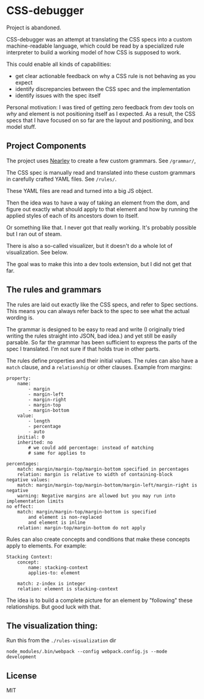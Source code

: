 # CSS-debugger

Project is abandoned.

CSS-debugger was an attempt at translating the CSS specs into a custom machine-readable language, which could be read by a specialized rule interpreter to build a working model of how CSS is supposed to work.

This could enable all kinds of capabilities:

- get clear actionable feedback on why a CSS rule is not behaving as you expect
- identify discrepancies between the CSS spec and the implementation
- identify issues with the spec itself

Personal motivation: I was tired of getting zero feedback from dev tools on *why* and element is not positioning itself as I expected. As a result, the CSS specs that I have focused on so far are the layout and positioning, and box model stuff.

## Project Components

The project uses [Nearley](https://nearley.js.org/) to create a few custom grammars. See `/grammar/`,

The CSS spec is manually read and translated into these custom grammars in carefully crafted YAML files. See `/rules/`.

These YAML files are read and turned into a big JS object.

Then the idea was to have a way of taking an element from the dom, and figure out exactly what should apply to that element and how by running the applied styles of each of its ancestors down to itself.

Or something like that. I never got that really working. It's probably possible but I ran out of steam.

There is also a so-called visualizer, but it doesn't do a whole lot of visualization. See below.

The goal was to make this into a dev tools extension, but I did not get that far.

## The rules and grammars

The rules are laid out exactly like the CSS specs, and refer to Spec sections. This means you can always refer back to the spec to see what the actual wording is.

The grammar is designed to be easy to read and write (I originally tried writing the rules straight into JSON, bad idea.) and yet still be easily parsable. So far the grammar has been sufficient to express the parts of the spec I translated. I'm not sure if that holds true in other parts.

The rules define properties and their initial values. The rules can also have a `match` clause, and a `relationship` or other clauses. Example from margins:

```
property:
    name:
        - margin
        - margin-left
        - margin-right
        - margin-top
        - margin-bottom
    value:
        - length
        - percentage
        - auto
    initial: 0
    inherited: no
        # we could add percentage: instead of matching
        # same for applies to

percentages:
    match: margin/margin-top/margin-bottom specified in percentages
    relation: margin is relative to width of containing-block
negative values:
    match: margin/margin-top/margin-bottom/margin-left/margin-right is negative
    warning: Negative margins are allowed but you may run into implementation limits
no effect:
    match: margin/margin-top/margin-bottom is specified
        and element is non-replaced
        and element is inline
    relation: margin-top/margin-bottom do not apply
```

Rules can also create concepts and conditions that make these concepts apply to elements. For example:

```
Stacking Context:
    concept:
        name: stacking-context
        applies-to: element

    match: z-index is integer
    relation: element is stacking-context
```

The idea is to build a complete picture for an element by "following" these relationships. But good luck with that.

## The visualization thing:

Run this from the `./rules-visualization` dir

```
node_modules/.bin/webpack --config webpack.config.js --mode development
```

## License

MIT